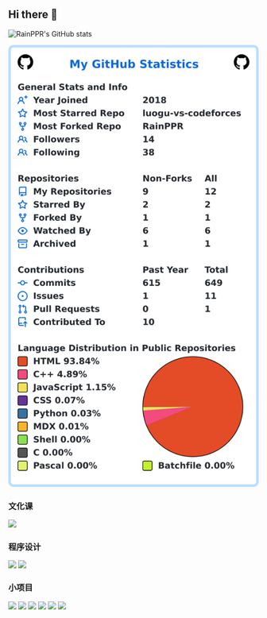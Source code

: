 ## Hi there 👋

![RainPPR's GitHub stats](https://rainppr-github-readme-stats.vercel.app/api?username=RainPPR&count_private=true&show_icons=true&include_all_commits=true)

![My user statistics](images/userstats.svg)

### 文化课

[![](https://rainppr-github-readme-stats.vercel.app/api/pin/?username=RaineBlog&repo=whk&show_owner=true)](https://github.com/RaineBlog/whk)

### 程序设计

[![](https://rainppr-github-readme-stats.vercel.app/api/pin/?username=RaineBlog&repo=blog&show_owner=true)](https://github.com/RaineBlog/blog)
[![](https://rainppr-github-readme-stats.vercel.app/api/pin/?username=RainPPR&repo=oi-archive&show_owner=true)](https://github.com/RainPPR/oi-archive)

### 小项目

[![](https://rainppr-github-readme-stats.vercel.app/api/pin/?username=RainPPR&repo=mujing-json-script&show_owner=true)](https://github.com/RainPPR/mujing-json-script)
[![](https://rainppr-github-readme-stats.vercel.app/api/pin/?username=RainPPR&repo=mingw-build&show_owner=true)](https://github.com/RainPPR/mingw-build)
[![](https://rainppr-github-readme-stats.vercel.app/api/pin/?username=RainPPR&repo=smartedu-download&show_owner=true)](https://github.com/RainPPR/smartedu-download)
[![](https://rainppr-github-readme-stats.vercel.app/api/pin/?username=RaineMtF&repo=trans-luogu&show_owner=true)](https://github.com/RaineMtF/trans-luogu)
[![](https://rainppr-github-readme-stats.vercel.app/api/pin/?username=RaineMtF&repo=memory&show_owner=true)](https://github.com/RaineMtF/memory)
[![](https://rainppr-github-readme-stats.vercel.app/api/pin/?username=RaineBlog&repo=mkdocs-script&show_owner=true)](https://github.com/RaineBlog/mkdocs-script)
